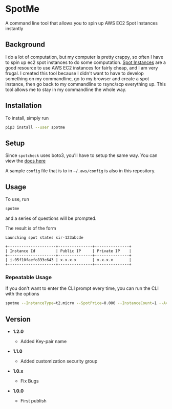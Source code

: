 # SpotMe
A command line tool that allows you to spin up AWS EC2 Spot Instances instantly

## Background
I do a lot of computation, but my computer is pretty crappy, so often I have to spin up ec2 spot instances to do some computation. [Spot Instances](https://aws.amazon.com/ec2/spot/) are a good resource to use AWS EC2 instances for fairly cheap, and I am very frugal. I created this tool because I didn't want to have to develop something on my commandline, go to my browser and create a spot instance, then go back to my commandline to rsync/scp everything up. This tool allows me to stay in my commandline the whole way.

## Installation
To install, simply run

```bash
pip3 install --user spotme
```

## Setup
Since `spotcheck` uses boto3, you'll have to setup the same way. You can view the [docs here](http://boto3.readthedocs.io/en/latest/guide/quickstart.html)

A sample `config` file that is to in `~/.aws/config` is also in this repository.


## Usage
To use, run

```bash
spotme
```

and a series of questions will be prompted.

The result is of the form


```
Launching spot states sir-123abcde

+---------------------+---------------+---------------+
| Instance Id         | Public IP     | Private IP    |
+---------------------+---------------+---------------+
| i-05f10faefc833c643 | x.x.x.x       | x.x.x.x       |
+---------------------+---------------+---------------+

```

### Repeatable Usage
If you don't want to enter the CLI prompt every time, you can run the CLI with the options

```bash
spotme --InstanceType=t2.micro --SpotPrice=0.006 --InstanceCount=1 --AvailabilityZone=ca-central-1a --LaunchImageId=ami-d29e25b6 --SecurityGroup=sg-123abcd --KeyName=yourkeypair

```

## Version
* **1.2.0**
    * Added Key-pair name

* **1.1.0**
    * Added customization security group

* **1.0.x**
    * Fix Bugs

* **1.0.0**
    * First publish
